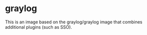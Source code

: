 # graylog

This is an image based on the graylog/graylog image that combines additional plugins (such as SSO).

